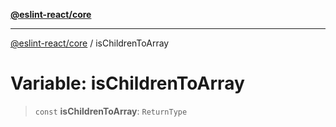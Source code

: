 [**@eslint-react/core**](../README.md)

***

[@eslint-react/core](../README.md) / isChildrenToArray

# Variable: isChildrenToArray

> `const` **isChildrenToArray**: `ReturnType`

